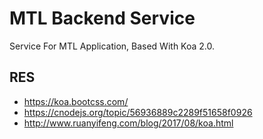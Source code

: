 
# MTL Backend Service

Service For MTL Application, Based With Koa 2.0.

## RES

- https://koa.bootcss.com/
- https://cnodejs.org/topic/56936889c2289f51658f0926
- http://www.ruanyifeng.com/blog/2017/08/koa.html
